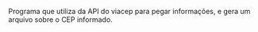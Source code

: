 Programa que utiliza da API do viacep para pegar informações, e gera um arquivo sobre o CEP informado.
